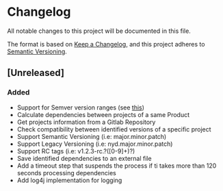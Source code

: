 # Changelog
All notable changes to this project will be documented in this file.

The format is based on [Keep a Changelog](https://keepachangelog.com/en/1.0.0/),
and this project adheres to [Semantic Versioning](https://semver.org/spec/v2.0.0.html).


## [Unreleased]

### Added
- Support for Semver version ranges (see [this](https://devhints.io/semver))
- Calculate dependencies between projects of a same Product
- Get projects information from a Gitlab Repository
- Check compatibility between identified versions of a specific project
- Support Semantic Versioning (i.e: major.minor.patch)
- Support Legacy Versioning (i.e: nyd.major.minor.patch)
- Support RC tags (i.e: v1.2.3-rc\.?([0-9]+)?)
- Save identified dependencies to an external file
- Add a timeout step that suspends the process if ti takes more than 120 seconds processing dependencies
- Add log4j implementation for logging 